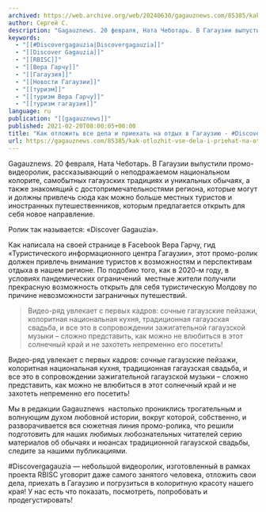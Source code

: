 ```yaml
---
archived: https://web.archive.org/web/20240630/gagauznews.com/85385/kak-otlozhit-vse-dela-i-priehat-na-otdyh-v-gagauziyu-discovergagauzia.html
author: Сергей С.
description: "Gagauznews. 20 февраля, Ната Чеботарь. В Гагаузии выпустили промо-видеоролик, рассказывающий о неподражаемом национальном колорите, самобытных гагаузских традициях и уникальных обычаях, а также знакомящий с достопримечательностями региона, которые могут и должны привлечь сюда как можно больше местных туристов и иностранных путешественников, которым предлагается открыть для себя новое направление. Ролик так называется: «Discover Gagauzia». Как написала на своей странице в Facebook Вера Гарчу, гид «Туристического информационного центра Гагаузии», этот промо-ролик должен привлечь внимание туристов к возможностям и перспективам отдыха в нашем регионе. По подобию того, как в 2020-м году, в условиях пандемических ограничений  местные жители получили прекрасную возможность открыть для себя туристическую […]"
keywords:
  - "[[#Discovergagauzia|Discovergagauzia]]"
  - "[[Discover Gagauzia]]"
  - "[[RBISC]]"
  - "[[Вера Гарчу]]"
  - "[[Гагаузия]]"
  - "[[Новости Гагаузии]]"
  - "[[туризм]]"
  - "[[туризм Вера Гарчу]]"
  - "[[туризм гагаузия]]"
language: ru
publication: "[[gagauznews]]"
published: 2021-02-20T08:00:05+00:00
title: "Как отложить все дела и приехать на отдых в Гагаузию - #Discovergagauzia"
url: https://gagauznews.com/85385/kak-otlozhit-vse-dela-i-priehat-na-otdyh-v-gagauziyu-discovergagauzia.html
---
```


Gagauznews. 20 февраля, Ната Чеботарь. В Гагаузии выпустили промо-видеоролик, рассказывающий о неподражаемом национальном колорите, самобытных гагаузских традициях и уникальных обычаях, а также знакомящий с достопримечательностями региона, которые могут и должны привлечь сюда как можно больше местных туристов и иностранных путешественников, которым предлагается открыть для себя новое направление.

Ролик так называется: «Discover Gagauzia».

Как написала на своей странице в Facebook Вера Гарчу, гид «Туристического информационного центра Гагаузии», этот промо-ролик должен привлечь внимание туристов к возможностям и перспективам отдыха в нашем регионе. По подобию того, как в 2020-м году, в условиях пандемических ограничений  местные жители получили прекрасную возможность открыть для себя туристическую Молдову по причине невозможности заграничных путешествий.

> Видео-ряд увлекает с первых кадров: сочные гагаузские пейзажи, колоритная национальная кухня, традиционная гагаузская свадьба, и все это в сопровождении зажигательной гагаузской музыки – сложно представить, как можно не влюбиться в этот солнечный край и не захотеть непременно его посетить!

Видео-ряд увлекает с первых кадров: сочные гагаузские пейзажи, колоритная национальная кухня, традиционная гагаузская свадьба, и все это в сопровождении зажигательной гагаузской музыки – сложно представить, как можно не влюбиться в этот солнечный край и не захотеть непременно его посетить!

Мы в редакции Gagauznews  настолько прониклись трогательным и волнующим духом любовной истории, вокруг которой, собственно, и разворачивается вся сюжетная линия промо-ролика, что решили подготовить для наших любимых любознательных читателей серию материалов об обычаях и нюансах традиционной гагаузской свадьбы, следите за нашими публикациями.



#Discovergagauzia — небольшой видеоролик, изготовленный в рамках проекта RBISC уговорит даже самого занятого человека, отложить свои делa, приехать в Гагаузию и погрузиться в колоритную красоту нашего края! У нас есть что показать, посмотреть, попробовать и продегустировать!